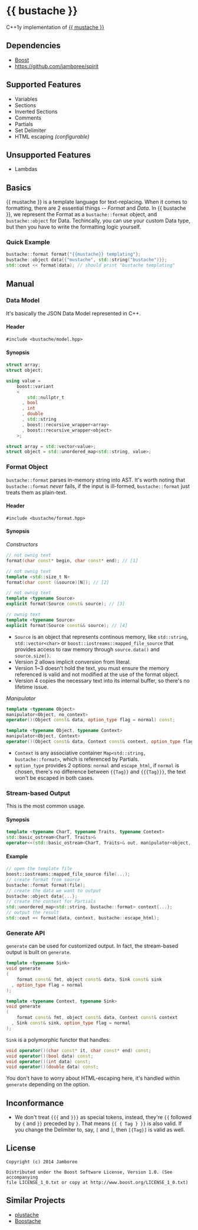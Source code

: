 {{ bustache }}
========

C++1y implementation of [{{ mustache }}](http://mustache.github.io/)

## Dependencies
* [Boost](http://www.boost.org/)
* https://github.com/jamboree/spirit

## Supported Features
* Variables
* Sections
* Inverted Sections
* Comments
* Partials
* Set Delimiter
* HTML escaping *(configurable)*

## Unsupported Features
* Lambdas

## Basics
{{ mustache }} is a template language for text-replacing.
When it comes to formatting, there are 2 essential things -- *Format* and *Data*.
In {{ bustache }}, we represent the Format as a `bustache::format` object, and `bustache::object` for Data.
Techincally, you can use your custom Data type, but then you have to write the formatting logic yourself.

### Quick Example
```c++
bustache::format format{"{{mustache}} templating"};
bustache::object data{{"mustache", std::string("bustache")}};
std::cout << format(data); // should print "bustache templating"
```

## Manual

### Data Model
It's basically the JSON Data Model represented in C++. 

#### Header
`#include <bustache/model.hpp>`

#### Synopsis
```c++
struct array;
struct object;

using value =
    boost::variant
    <
        std::nullptr_t
      , bool
      , int
      , double
      , std::string
      , boost::recursive_wrapper<array>
      , boost::recursive_wrapper<object>
    >;

struct array = std::vector<value>;
struct object = std::unordered_map<std::string, value>;
```
### Format Object
`bustache::format` parses in-memory string into AST.
It's worth noting that `bustache::format` *never* fails, if the input is ill-formed, `bustache::format` just treats them as plain-text.

#### Header
`#include <bustache/format.hpp>`

#### Synopsis
*Constructors*
```c++
// not ownig text
format(char const* begin, char const* end); // [1]

// not ownig text
template <std::size_t N>
format(char const (&source)[N]); // [2]

// not ownig text
template <typename Source>
explicit format(Source const& source); // [3]

// ownig text
template <typename Source>
explicit format(Source const&& source); // [4]

```
* `Source` is an object that represents continous memory, like `std::string`, `std::vector<char>` or `boost::iostreams::mapped_file_source` that provides access to raw memory through `source.data()` and `source.size()`.
* Version 2 allows implicit conversion from literal.
* Version 1~3 doesn't hold the text, you must ensure the memory referenced is valid and not modified at the use of the format object.
* Version 4 copies the necessary text into its internal buffer, so there's no lifetime issue.

*Manipulator*
```c++
template <typename Object>
manipulator<Object, no_context>
operator()(Object const& data, option_type flag = normal) const;

template <typename Object, typename Context>
manipulator<Object, Context>
operator()(Object const& data, Context const& context, option_type flag = normal) const;
```
* `Context` is any associative container `Map<std::string, bustache::format>`, which is referenced by Partials.
* `option_type` provides 2 options: `normal` and `escape_html`, if `normal` is chosen, there's no difference between `{{Tag}}` and `{{{Tag}}}`, the text won't be escaped in both cases.

### Stream-based Output
This is the most common usage.

#### Synopsis
```c++
template <typename CharT, typename Traits, typename Context>
std::basic_ostream<CharT, Traits>&
operator<<(std::basic_ostream<CharT, Traits>& out, manipulator<object, Context> const& manip);
```
#### Example
```c++
// open the template file 
boost::iostreams::mapped_file_source file(...);
// create format from source
bustache::format format(file);
// create the data we want to output
bustache::object data{...};
// create the context for Partials
std::unordered_map<std::string, bustache::format> context{...};
// output the result
std::cout << format(data, context, bustache::escape_html);
```

### Generate API
`generate` can be used for customized output.
In fact, the stream-based output is built on `generate`.

```c++
template <typename Sink>
void generate
(
    format const& fmt, object const& data, Sink const& sink
  , option_type flag = normal
);

template <typename Context, typename Sink>
void generate
(
    format const& fmt, object const& data, Context const& context
  , Sink const& sink, option_type flag = normal
);
```
`Sink` is a polymorphic functor that handles:
```c++
void operator()(char const* it, char const* end) const;
void operator()(bool data) const;
void operator()(int data) const;
void operator()(double data) const;
```
You don't have to worry about HTML-escaping here, it's handled within `generate` depending on the option.

## Inconformance
* We don't treat `{{{` and `}}}` as special tokens, instead, they're `{{` followed by `{` and `}}` preceded by `}`.
That means `{{ { Tag } }}` is also valid. If you change the Delimiter to, say, `[` and `]`, then `[{Tag}]` is valid as well.


## License

    Copyright (c) 2014 Jamboree

    Distributed under the Boost Software License, Version 1.0. (See accompanying
    file LICENSE_1_0.txt or copy at http://www.boost.org/LICENSE_1_0.txt)
    
## Similar Projects
* [plustache](https://github.com/mrtazz/plustache)
* [Boostache](https://github.com/JeffGarland/liaw2014)
